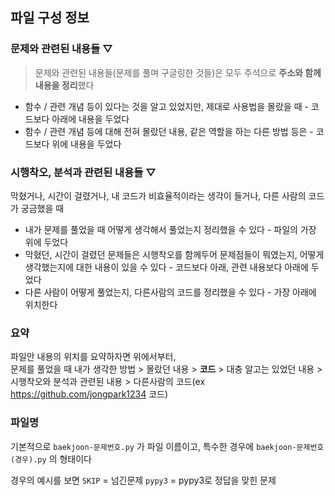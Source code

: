 ## 파일 구성 정보

### 문제와 관련된 내용들 ▽
>문제와 관련된 내용들(문제를 풀며 구글링한 것들)은 모두 주석으로 **주소와 함께 내용을 정리**했다

* 함수 / 관련 개념 등이 있다는 것을 알고 있었지만, 제대로 사용법을 몰랐을 때 - 코드보다 아래에 내용을 두었다
* 함수 / 관련 개념 등에 대해 전혀 몰랐던 내용, 같은 역할을 하는 다른 방법 등은 - 코드보다 위에 내용을 두었다

### 시행착오, 분석과 관련된 내용들 ▽
막혔거나, 시간이 걸렸거나, 내 코드가 비효율적이라는 생각이 들거나, 다른 사람의 코드가 궁금했을 때

* 내가 문제를 풀었을 때 어떻게 생각해서 풀었는지 정리했을 수 있다 - 파일의 가장 위에 두었다
* 막혔던, 시간이 걸렸던 문제들은 시행착오를 함께두어 문제점들이 뭐였는지, 어떻게 생각했는지에 대한 내용이 있을 수 있다 - 코드보다 아래, 관련 내용보다 아래에 두었다
* 다른 사람이 어떻게 풀었는지, 다른사람의 코드를 정리했을 수 있다 - 가장 아래에 위치한다

### 요약
파일안 내용의 위치를 요약하자면 위에서부터,  
문제를 풀었을 때 내가 생각한 방법 > 
몰랐던 내용 > 
**코드** > 
대충 알고는 있었던 내용 > 
시행착오와 분석과 관련된 내용 > 
다른사람의 코드(ex https://github.com/jongpark1234 코드)


### 파일명
기본적으로 `baekjoon-문제번호.py` 가 파일 이름이고, 특수한 경우에 `baekjoon-문제번호(경우).py` 의 형태이다

경우의 예시를 보면
`SKIP` = 넘긴문제
`pypy3` = pypy3로 정답을 맞힌 문제
